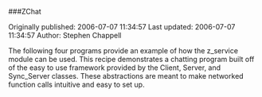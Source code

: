 ###ZChat

Originally published: 2006-07-07 11:34:57
Last updated: 2006-07-07 11:34:57
Author: Stephen Chappell

The following four programs provide an example of how the z_service module can be used. This recipe demonstrates a chatting program built off of the easy to use framework provided by the Client, Server, and Sync_Server classes. These abstractions are meant to make networked function calls intuitive and easy to set up.